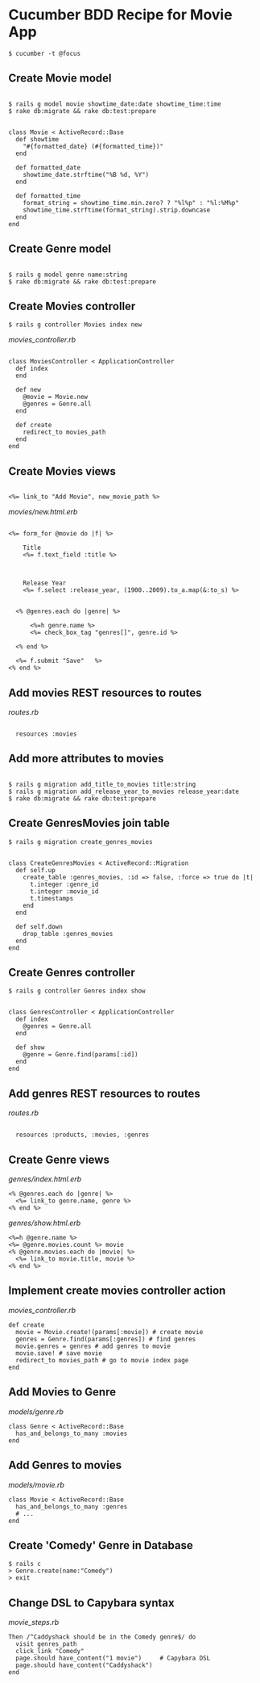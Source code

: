 # Cucumber BDD Recipe for Movie App # 

<code>$ cucumber -t @focus</code>

## Create Movie model ##
<pre><code>
$ rails g model movie showtime_date:date showtime_time:time
$ rake db:migrate && rake db:test:prepare 
</code></pre>

<pre><code>
class Movie < ActiveRecord::Base
  def showtime 
    "#{formatted_date} (#{formatted_time})"
  end

  def formatted_date 
    showtime_date.strftime("%B %d, %Y")
  end

  def formatted_time 
    format_string = showtime_time.min.zero? ? "%l%p" : "%l:%M%p" 
    showtime_time.strftime(format_string).strip.downcase
  end
end
</code></pre>

## Create Genre model ##
<pre><code>
$ rails g model genre name:string
$ rake db:migrate && rake db:test:prepare
</code></pre>

## Create Movies controller ##
<code>$ rails g controller Movies index new</code>

*movies_controller.rb*
<pre><code>
class MoviesController < ApplicationController
  def index
  end

  def new
    @movie = Movie.new
    @genres = Genre.all
  end
  
  def create
    redirect_to movies_path
  end
end
</code></pre>


## Create Movies views ##
<pre><code>
<%= link_to "Add Movie", new_movie_path %>
</code></pre>

*movies/new.html.erb*
<pre><code>
<%= form_for @movie do |f| %>
  <label>
    Title
    <%= f.text_field :title %>
  </label>
  
  <label>
    Release Year
    <%= f.select :release_year, (1900..2009).to_a.map(&:to_s) %>
  </label>
  
  <% @genres.each do |genre| %>
    <label>
      <%=h genre.name %>
      <%= check_box_tag "genres[]", genre.id %>
    </label>
  <% end %>
  
  <%= f.submit "Save"   %>
<% end %>
</code></pre>

## Add movies REST resources to routes ##
*routes.rb*
<pre><code>
  resources :movies
</code></pre>

## Add more attributes to movies ##
<pre><code>
$ rails g migration add_title_to_movies title:string
$ rails g migration add_release_year_to_movies release_year:date
$ rake db:migrate && rake db:test:prepare
</code></pre>

## Create GenresMovies join table ##
<code>$ rails g migration create_genres_movies</code>

<pre><code>
class CreateGenresMovies < ActiveRecord::Migration
  def self.up
    create_table :genres_movies, :id => false, :force => true do |t|
      t.integer :genre_id
      t.integer :movie_id
      t.timestamps
    end
  end

  def self.down
    drop_table :genres_movies
  end
end
</code></pre>

## Create Genres controller ##
<code>$ rails g controller Genres index show</code>

<pre><code>
class GenresController < ApplicationController  
  def index
    @genres = Genre.all
  end
  
  def show
    @genre = Genre.find(params[:id])
  end  
end
</code></pre>

## Add genres REST resources to routes ##
*routes.rb*
<pre><code>
  resources :products, :movies, :genres 
</code></pre>

## Create Genre views ##

*genres/index.html.erb*
<pre><code><% @genres.each do |genre| %>
  <%= link_to genre.name, genre %>
<% end %>
</code></pre>

*genres/show.html.erb*
<pre><code><%=h @genre.name %>
<%= @genre.movies.count %> movie
<% @genre.movies.each do |movie| %>
  <%= link_to movie.title, movie %>
<% end %>
</code></pre>

## Implement create movies controller action ##
*movies_controller.rb*
<pre><code>def create
  movie = Movie.create!(params[:movie]) # create movie
  genres = Genre.find(params[:genres]) # find genres
  movie.genres = genres # add genres to movie
  movie.save! # save movie
  redirect_to movies_path # go to movie index page
end
</code></pre>

## Add Movies to Genre ##

*models/genre.rb*
<pre><code>class Genre < ActiveRecord::Base
  has_and_belongs_to_many :movies
end
</code></pre>

## Add Genres to movies ##

*models/movie.rb*
<pre><code>class Movie < ActiveRecord::Base
  has_and_belongs_to_many :genres
  # ...
end
</code></pre>

## Create 'Comedy' Genre in Database

<pre><code>$ rails c
> Genre.create(name:"Comedy")
> exit
</code></pre>

## Change DSL to Capybara syntax ##

*movie_steps.rb*
<pre><code>Then /^Caddyshack should be in the Comedy genre$/ do
  visit genres_path 
  click_link "Comedy" 
  page.should have_content("1 movie")     # Capybara DSL
  page.should have_content("Caddyshack")  
end                                                     
</code></pre>




  
